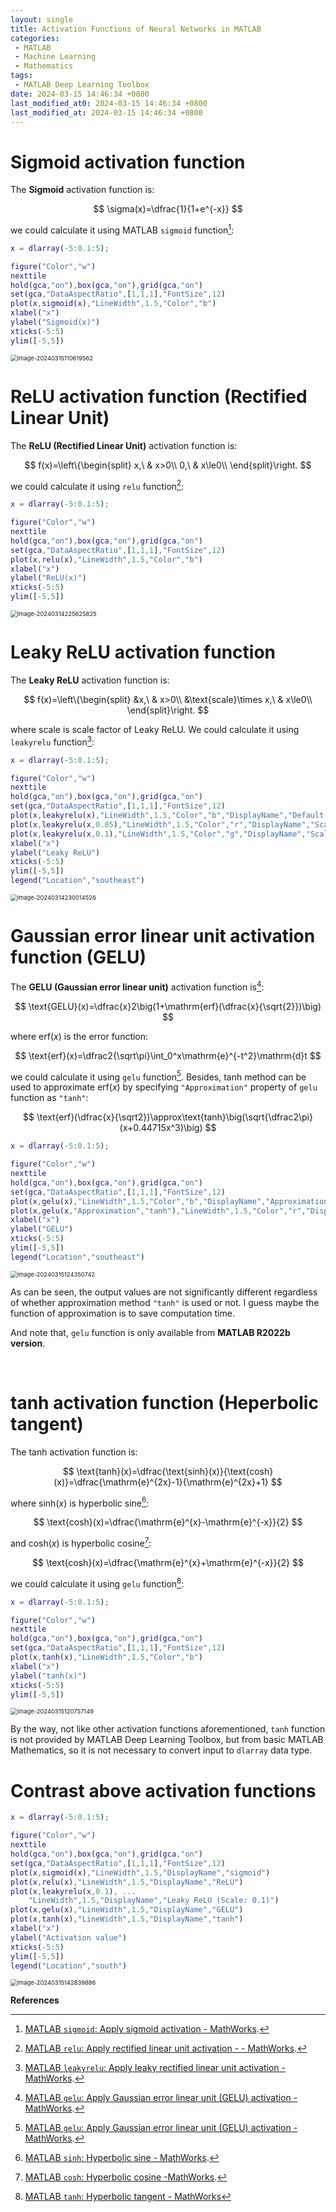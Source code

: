 ```yaml
---
layout: single
title: Activation Functions of Neural Networks in MATLAB
categories:
 - MATLAB
 - Machine Learning
 - Mathematics
tags:
 - MATLAB Deep Learning Toolbox
date: 2024-03-15 14:46:34 +0800
last_modified_at0: 2024-03-15 14:46:34 +0800
last_modified_at: 2024-03-15 14:46:34 +0800
---
```


# Sigmoid activation function

The **Sigmoid** activation function is:

$$
\sigma(x)=\dfrac{1}{1+e^{-x}}
$$

we could calculate it using MATLAB `sigmoid` function[^1]:

```matlab
x = dlarray(-5:0.1:5);

figure("Color","w")
nexttile
hold(gca,"on"),box(gca,"on"),grid(gca,"on")
set(gca,"DataAspectRatio",[1,1,1],"FontSize",12)
plot(x,sigmoid(x),"LineWidth",1.5,"Color","b")
xlabel("x")
ylabel("Sigmoid(x)")
xticks(-5:5)
ylim([-5,5])
```

<img src="https://raw.githubusercontent.com/HelloWorld-1017/blog-images/main/imgs/202403151106725.png" alt="image-20240315110619562" style="zoom:67%;" />

<br>

# ReLU activation function (Rectified Linear Unit)

The **ReLU (Rectified Linear Unit)** activation function is:

$$
f(x)=\left\{\begin{split}
x,\ & x>0\\
0,\ & x\le0\\
\end{split}\right.
$$

we could calculate it using `relu` function[^2]:

```matlab
x = dlarray(-5:0.1:5);

figure("Color","w")
nexttile
hold(gca,"on"),box(gca,"on"),grid(gca,"on")
set(gca,"DataAspectRatio",[1,1,1],"FontSize",12)
plot(x,relu(x),"LineWidth",1.5,"Color","b")
xlabel("x")
ylabel("ReLU(x)")
xticks(-5:5)
ylim([-5,5])
```

<img src="https://raw.githubusercontent.com/HelloWorld-1017/blog-images/main/imgs/202403142256900.png" alt="image-20240314225625825" style="zoom: 67%;" />

<br>

# Leaky ReLU activation function

The **Leaky ReLU** activation function is:

$$
f(x)=\left\{\begin{split}
&x,\ & x>0\\
&\text{scale}\times x,\ & x\le0\\
\end{split}\right.
$$

where $\text{scale}$ is scale factor of Leaky ReLU. We could calculate it using `leakyrelu` function[^3]:

```matlab
x = dlarray(-5:0.1:5);

figure("Color","w")
nexttile
hold(gca,"on"),box(gca,"on"),grid(gca,"on")
set(gca,"DataAspectRatio",[1,1,1],"FontSize",12)
plot(x,leakyrelu(x),"LineWidth",1.5,"Color","b","DisplayName","Default scale: 0.01")
plot(x,leakyrelu(x,0.05),"LineWidth",1.5,"Color","r","DisplayName","Scale: 0.05")
plot(x,leakyrelu(x,0.1),"LineWidth",1.5,"Color","g","DisplayName","Scale: 0.1")
xlabel("x")
ylabel("Leaky ReLU")
xticks(-5:5)
ylim([-5,5])
legend("Location","southeast")
```

<img src="https://raw.githubusercontent.com/HelloWorld-1017/blog-images/main/imgs/202403142300579.png" alt="image-20240314230014526" style="zoom:67%;" />

<br>

# Gaussian error linear unit activation function (GELU)

The **GELU (Gaussian error linear unit)** activation function is[^4]:

$$
\text{GELU}(x)=\dfrac{x}2\big(1+\mathrm{erf}(\dfrac{x}{\sqrt{2}})\big)
$$

where $\text{erf}(x)$ is the error function:

$$
\text{erf}(x)=\dfrac2{\sqrt\pi}\int_0^x\mathrm{e}^{-t^2}\mathrm{d}t
$$

we could calculate it using `gelu` function[^4]. Besides,  tanh method can be used to approximate $\text{erf}(x)$ by specifying `"Approximation"` property of `gelu` function as `"tanh"`:

$$
\text{erf}(\dfrac{x}{\sqrt2})\approx\text{tanh}\big(\sqrt{\dfrac2\pi}(x+0.44715x^3)\big)
$$

```matlab
x = dlarray(-5:0.1:5);

figure("Color","w")
nexttile
hold(gca,"on"),box(gca,"on"),grid(gca,"on")
set(gca,"DataAspectRatio",[1,1,1],"FontSize",12)
plot(x,gelu(x),"LineWidth",1.5,"Color","b","DisplayName","Approximation method (default): none")
plot(x,gelu(x,"Approximation","tanh"),"LineWidth",1.5,"Color","r","DisplayName","Approximation method: tanh")
xlabel("x")
ylabel("GELU")
xticks(-5:5)
ylim([-5,5])
legend("Location","southeast")
```

<img src="https://raw.githubusercontent.com/HelloWorld-1017/blog-images/main/imgs/202403151243856.png" alt="image-20240315124350742" style="zoom:67%;" />

As can be seen, the output values are not significantly different regardless of whether approximation method `"tanh"` is used or not. I guess maybe the function of approximation is to save computation time.

And note that, `gelu` function is only available from **MATLAB R2022b version**.

<br>

# tanh activation function (Heperbolic tangent)

The tanh activation function is:

$$
\text{tanh}(x)=\dfrac{\text{sinh}(x)}{\text{cosh}(x)}=\dfrac{\mathrm{e}^{2x}-1}{\mathrm{e}^{2x}+1}
$$

where $\text{sinh}(x)$ is hyperbolic sine[^6]:

$$
\text{cosh}(x)=\dfrac{\mathrm{e}^{x}-\mathrm{e}^{-x}}{2}
$$

and $\text{cosh}(x)$ is hyperbolic cosine[^7]:

$$
\text{cosh}(x)=\dfrac{\mathrm{e}^{x}+\mathrm{e}^{-x}}{2}
$$

we could calculate it using `gelu` function[^5]:

```matlab
x = dlarray(-5:0.1:5);

figure("Color","w")
nexttile
hold(gca,"on"),box(gca,"on"),grid(gca,"on")
set(gca,"DataAspectRatio",[1,1,1],"FontSize",12)
plot(x,tanh(x),"LineWidth",1.5,"Color","b")
xlabel("x")
ylabel("tanh(x)")
xticks(-5:5)
ylim([-5,5])
```

<img src="https://raw.githubusercontent.com/HelloWorld-1017/blog-images/main/imgs/202403151207474.png" alt="image-20240315120757149" style="zoom:67%;" />

By the way, not like other activation functions aforementioned, `tanh` function is not provided by MATLAB Deep Learning Toolbox, but from basic MATLAB Mathematics, so it is not necessary to convert input to `dlarray` data type.

# Contrast above activation functions

```matlab
x = dlarray(-5:0.1:5);

figure("Color","w")
nexttile
hold(gca,"on"),box(gca,"on"),grid(gca,"on")
set(gca,"DataAspectRatio",[1,1,1],"FontSize",12)
plot(x,sigmoid(x),"LineWidth",1.5,"DisplayName","sigmoid")
plot(x,relu(x),"LineWidth",1.5,"DisplayName","ReLU")
plot(x,leakyrelu(x,0.1), ...
    "LineWidth",1.5,"DisplayName","Leaky ReLU (Scale: 0.1)")
plot(x,gelu(x),"LineWidth",1.5,"DisplayName","GELU")
plot(x,tanh(x),"LineWidth",1.5,"DisplayName","tanh")
xlabel("x")
ylabel("Activation value")
xticks(-5:5)
ylim([-5,5])
legend("Location","south")
```

<img src="https://raw.githubusercontent.com/HelloWorld-1017/blog-images/main/imgs/202403151428995.png" alt="image-20240315142839886" style="zoom:67%;" />

<br>

**References**

[^1]: [MATLAB `sigmoid`: Apply sigmoid activation - MathWorks](https://ww2.mathworks.cn/help/deeplearning/ref/dlarray.sigmoid.html).
[^2]: [MATLAB `relu`: Apply rectified linear unit activation -  - MathWorks](https://ww2.mathworks.cn/help/deeplearning/ref/dlarray.relu.html).
[^3]: [MATLAB `leakyrelu`: Apply leaky rectified linear unit activation - MathWorks](https://ww2.mathworks.cn/help/deeplearning/ref/dlarray.leakyrelu.html).
[^4]: [MATLAB `gelu`: Apply Gaussian error linear unit (GELU) activation - MathWorks](https://ww2.mathworks.cn/help/deeplearning/ref/dlarray.gelu.html).
[^5]: [MATLAB `tanh`: Hyperbolic tangent - MathWorks](https://ww2.mathworks.cn/help/matlab/ref/tanh.html)
[^6]: [MATLAB `sinh`: Hyperbolic sine  - MathWorks](https://ww2.mathworks.cn/help/matlab/ref/sinh.html).
[^7]: [MATLAB `cosh`: Hyperbolic cosine -MathWorks](https://ww2.mathworks.cn/help/matlab/ref/cosh.html).

